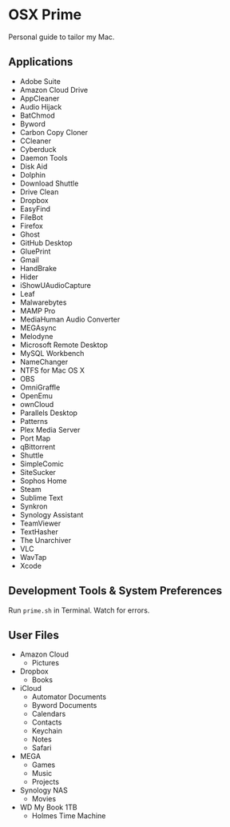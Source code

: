 # OSX Prime
Personal guide to tailor my Mac.

## Applications

- Adobe Suite
- Amazon Cloud Drive
- AppCleaner
- Audio Hijack
- BatChmod
- Byword
- Carbon Copy Cloner
- CCleaner
- Cyberduck
- Daemon Tools
- Disk Aid
- Dolphin
- Download Shuttle
- Drive Clean
- Dropbox
- EasyFind
- FileBot
- Firefox
- Ghost
- GitHub Desktop
- GluePrint
- Gmail
- HandBrake
- Hider
- iShowUAudioCapture
- Leaf
- Malwarebytes
- MAMP Pro
- MediaHuman Audio Converter
- MEGAsync
- Melodyne
- Microsoft Remote Desktop
- MySQL Workbench
- NameChanger
- NTFS for Mac OS X
- OBS
- OmniGraffle
- OpenEmu
- ownCloud
- Parallels Desktop
- Patterns
- Plex Media Server
- Port Map
- qBittorrent
- Shuttle
- SimpleComic
- SiteSucker
- Sophos Home
- Steam
- Sublime Text
- Synkron
- Synology Assistant
- TeamViewer
- TextHasher
- The Unarchiver
- VLC
- WavTap
- Xcode

## Development Tools & System Preferences

Run `prime.sh` in Terminal. Watch for errors.

## User Files

- Amazon Cloud
  - Pictures
- Dropbox
  - Books
- iCloud
  - Automator Documents
  - Byword Documents
  - Calendars
  - Contacts
  - Keychain
  - Notes
  - Safari
- MEGA
  - Games
  - Music
  - Projects
- Synology NAS
  - Movies
- WD My Book 1TB
  - Holmes Time Machine